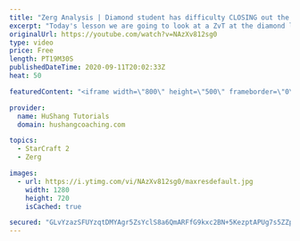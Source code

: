 ```yaml
---
title: "Zerg Analysis | Diamond student has difficulty CLOSING out the MATCH [Starcraft 2]"
excerpt: "Today's lesson we are going to look at a ZvT at the diamond level focusing on the Zerg Analysis. The zerg manages to get into a very strong position but has difficulty closing it out. Let's learn how we can approach this scenario better!  Zerg Analysis | Diamond student has difficulty CLOSING out the"
originalUrl: https://youtube.com/watch?v=NAzXv812sg0
type: video
price: Free
length: PT19M30S
publishedDateTime: 2020-09-11T20:02:33Z
heat: 50

featuredContent: "<iframe width=\"800\" height=\"500\" frameborder=\"0\" src=\"https://www.youtube.com/embed/NAzXv812sg0\" allow=\"accelerometer; autoplay; encrypted-media; gyroscope; picture-in-picture\" allowfullscreen></iframe>"

provider:
  name: HuShang Tutorials
  domain: hushangcoaching.com

topics:
  - StarCraft 2
  - Zerg

images:
  - url: https://i.ytimg.com/vi/NAzXv812sg0/maxresdefault.jpg
    width: 1280
    height: 720
    isCached: true

secured: "GLvYzazSFUYzqtDMYAgr5ZsYclS8a6QmARFfG9kxc2BN+5KezptAPUg7s5ZZpJa0J5Wm5/VEaHgVA4gTB3O1ATjc4Iqg5K6RVgduGiXu2FS1ehyYXs4t0ml6tFX/PWBFSsqdoJiyYgU8n0Qsm4kNsnf3ZPnIIxZUVESXpSJ3xuFayioNletjWbxPejDuNoq9mZlX4B1iDgRGdk0WiPaTTdySoK9KJycdfMCaXbzrn5iaXxydtpJbbJ5Nu4Jyhi0okX9OCjhH9SdvX9A3lpaEtCOuyvtUB9j6+UkK8UbWRq6Kx7OvCq7jGFoejdbqhswYEraAqHXKpcKTCYhlcyk2cOE+d7J1tCuy2P3bYhzzF6PJHxF8qMULFRCE1BKVzCylXHGmXoy6vCGDh5hgW6UfqauZvT2dFl6S97NkxSXvtX4=;apIJKMqg3EEDX3wai8sKrg=="
---
```


